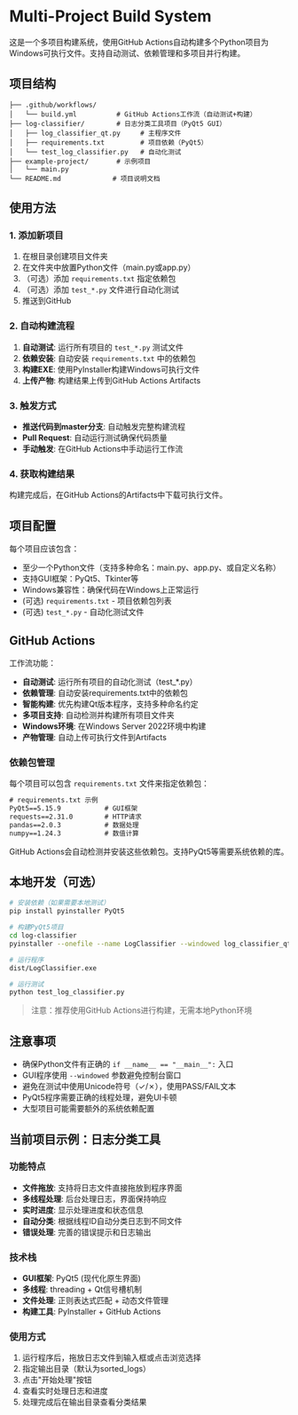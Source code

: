 # Multi-Project Build System

这是一个多项目构建系统，使用GitHub Actions自动构建多个Python项目为Windows可执行文件。支持自动测试、依赖管理和多项目并行构建。

## 项目结构

```
├── .github/workflows/
│   └── build.yml          # GitHub Actions工作流（自动测试+构建）
├── log-classifier/        # 日志分类工具项目（PyQt5 GUI）
│   ├── log_classifier_qt.py     # 主程序文件
│   ├── requirements.txt         # 项目依赖（PyQt5）
│   └── test_log_classifier.py   # 自动化测试
├── example-project/       # 示例项目
│   └── main.py
└── README.md             # 项目说明文档
```

## 使用方法

### 1. 添加新项目

1. 在根目录创建项目文件夹
2. 在文件夹中放置Python文件（main.py或app.py）
3. （可选）添加 `requirements.txt` 指定依赖包
4. （可选）添加 `test_*.py` 文件进行自动化测试
5. 推送到GitHub

### 2. 自动构建流程

1. **自动测试**: 运行所有项目的 `test_*.py` 测试文件
2. **依赖安装**: 自动安装 `requirements.txt` 中的依赖包
3. **构建EXE**: 使用PyInstaller构建Windows可执行文件
4. **上传产物**: 构建结果上传到GitHub Actions Artifacts

### 3. 触发方式

- **推送代码到master分支**: 自动触发完整构建流程
- **Pull Request**: 自动运行测试确保代码质量
- **手动触发**: 在GitHub Actions中手动运行工作流

### 4. 获取构建结果

构建完成后，在GitHub Actions的Artifacts中下载可执行文件。

## 项目配置

每个项目应该包含：
- 至少一个Python文件（支持多种命名：main.py、app.py、或自定义名称）
- 支持GUI框架：PyQt5、Tkinter等
- Windows兼容性：确保代码在Windows上正常运行
- (可选) `requirements.txt` - 项目依赖包列表
- (可选) `test_*.py` - 自动化测试文件

## GitHub Actions

工作流功能：
- **自动测试**: 运行所有项目的自动化测试（test_*.py）
- **依赖管理**: 自动安装requirements.txt中的依赖包
- **智能构建**: 优先构建Qt版本程序，支持多种命名约定
- **多项目支持**: 自动检测并构建所有项目文件夹
- **Windows环境**: 在Windows Server 2022环境中构建
- **产物管理**: 自动上传可执行文件到Artifacts

### 依赖包管理

每个项目可以包含 `requirements.txt` 文件来指定依赖包：

```txt
# requirements.txt 示例
PyQt5==5.15.9           # GUI框架
requests==2.31.0        # HTTP请求
pandas==2.0.3           # 数据处理
numpy==1.24.3           # 数值计算
```

GitHub Actions会自动检测并安装这些依赖包。支持PyQt5等需要系统依赖的库。

## 本地开发（可选）

```bash
# 安装依赖（如果需要本地测试）
pip install pyinstaller PyQt5

# 构建PyQt5项目
cd log-classifier
pyinstaller --onefile --name LogClassifier --windowed log_classifier_qt.py

# 运行程序
dist/LogClassifier.exe

# 运行测试
python test_log_classifier.py
```

> 注意：推荐使用GitHub Actions进行构建，无需本地Python环境

## 注意事项

- 确保Python文件有正确的 `if __name__ == "__main__":` 入口
- GUI程序使用 `--windowed` 参数避免控制台窗口
- 避免在测试中使用Unicode符号（✓/✗），使用PASS/FAIL文本
- PyQt5程序需要正确的线程处理，避免UI卡顿
- 大型项目可能需要额外的系统依赖配置

## 当前项目示例：日志分类工具

### 功能特点
- **文件拖放**: 支持将日志文件直接拖放到程序界面
- **多线程处理**: 后台处理日志，界面保持响应
- **实时进度**: 显示处理进度和状态信息
- **自动分类**: 根据线程ID自动分类日志到不同文件
- **错误处理**: 完善的错误提示和日志输出

### 技术栈
- **GUI框架**: PyQt5 (现代化原生界面)
- **多线程**: threading + Qt信号槽机制
- **文件处理**: 正则表达式匹配 + 动态文件管理
- **构建工具**: PyInstaller + GitHub Actions

### 使用方式
1. 运行程序后，拖放日志文件到输入框或点击浏览选择
2. 指定输出目录（默认为sorted_logs）
3. 点击"开始处理"按钮
4. 查看实时处理日志和进度
5. 处理完成后在输出目录查看分类结果